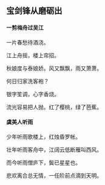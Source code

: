 ## 宝剑锋从磨砺出

#### 一剪梅舟过吴江

一片春愁待酒浇。

江上舟摇，楼上帘招。

秋娘度与泰娘娇。风又飘飘，雨又萧萧。

何日归家洗客袍？

银字笙调，心字香烧。

流光容易把人抛。红了樱桃，绿了芭蕉。


#### 虞美人听雨

少年听雨歌楼上，红烛昏罗帐。

壮年听雨客舟中，江阔云低断雁叫西风。

而今听雨僧庐下，鬓已星星也。

悲欢离合总无情，一任阶前点滴到天明。

